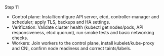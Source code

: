 Step 11

- Control plane: Install/configure API server, etcd, controller-manager and scheduler; apply TLS, backups and HA settings.
- Verification: Validate cluster health (kubectl get nodes/pods, API responsiveness, etcd quorum), run smoke tests and basic networking checks.
- Workers: Join workers to the control plane, install kubelet/kube-proxy and CNI, confirm node readiness and correct taints/labels.